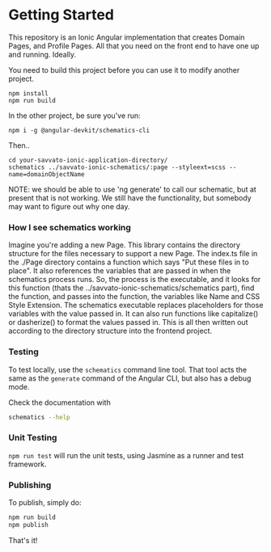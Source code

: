 # Getting Started 

This repository is an Ionic Angular implementation that creates Domain Pages, and Profile Pages. All that you need on the front end to have one up and running. Ideally. 

You need to build this project before you can use it to modify another project.


```
npm install
npm run build
```


In the other project, be sure you've run:

```
npm i -g @angular-devkit/schematics-cli
```

Then..

```
cd your-savvato-ionic-application-directory/
schematics ../savvato-ionic-schematics/:page --styleext=scss --name=domainObjectName
```

NOTE: we should be able to use 'ng generate' to call our schematic, but at present that is not working. We still have the functionality, but somebody may want to figure out why one day.


### How I see schematics working

Imagine you're adding a new Page. This library contains the directory structure for the files necessary to support a new Page. The index.ts file in the ./Page directory contains a function which says "Put these files in to place". It also references the variables that are passed in when the schematics process runs. So, the process is the executable, and it looks for this function (thats the ../savvato-ionic-schematics/schematics part), find the function, and passes into the function, the variables like Name and CSS Style Extension. The schematics executable replaces placeholders for those variables with the value passed in. It can also run functions like capitalize() or dasherize() to format the values passed in. This is all then written out according to the directory structure into the frontend project. 

### Testing

To test locally, use the `schematics` command line tool. That tool acts the same as the `generate` command of the Angular CLI, but also has a debug mode.

Check the documentation with

```bash
schematics --help
```

### Unit Testing

`npm run test` will run the unit tests, using Jasmine as a runner and test framework.

### Publishing

To publish, simply do:

```bash
npm run build
npm publish
```

That's it!


